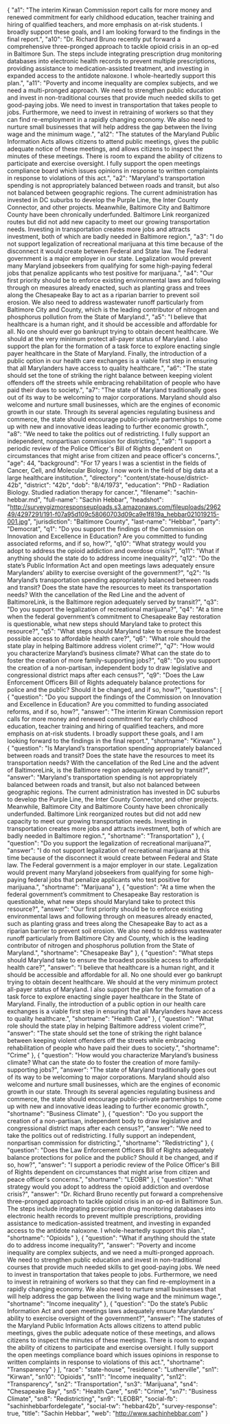 {
  "a1": "The interim Kirwan Commission report calls for more money and renewed commitment for early childhood education, teacher training and hiring of qualified teachers, and more emphasis on at-risk students. I broadly support these goals, and I am looking forward to the findings in the final report.",
  "a10": "Dr. Richard Bruno recently put forward a comprehensive three-pronged approach to tackle opioid crisis in an op-ed in Baltimore Sun. The steps include integrating prescription drug monitoring databases into electronic health records to prevent multiple prescriptions, providing assistance to medication-assisted treatment, and investing in expanded access to the antidote naloxone. I whole-heartedly support this plan.",
  "a11": "Poverty and income inequality are complex subjects, and we need a multi-pronged approach. We need to strengthen public education and invest in non-traditional courses that provide much needed skills to get good-paying jobs. We need to invest in transportation that takes people to jobs. Furthermore, we need to invest in retraining of workers so that they can find re-employment in a rapidly changing economy. We also need to nurture small businesses that will help address the gap between the living wage and the minimum wage.",
  "a12": "The statutes of the Maryland Public Information Acts allows citizens to attend public meetings, gives the public adequate notice of these meetings, and allows citizens to inspect the minutes of these meetings. There is room to expand the ability of citizens to participate and exercise oversight. I fully support the open meetings compliance board which issues opinions in response to written complaints in response to violations of this act.",
  "a2": "Maryland's transportation spending is not appropriately balanced between roads and transit, but also not balanced between geographic regions. The current administration has invested in DC suburbs to develop the Purple Line, the Inter County Connector, and other projects. Meanwhile, Baltimore City and Baltimore County have been chronically underfunded. Baltimore Link reorganized routes but did not add new capacity to meet our growing transportation needs. Investing in transportation creates more jobs and attracts investment, both of which are badly needed in Baltimore region.",
  "a3": "I do not support legalization of recreational marijuana at this time because of the disconnect it would create between Federal and State law. The Federal government is a major employer in our state. Legalization would prevent many Maryland jobseekers from qualifying for some high-paying federal jobs that penalize applicants who test positive for marijuana.",
  "a4": "Our first priority should be to enforce existing environmental laws and following through on measures already enacted, such as planting grass and trees along the Chesapeake Bay to act as a riparian barrier to prevent soil erosion. We also need to address wastewater runoff particularly from Baltimore City and County, which is the leading contributor of nitrogen and phosphorus pollution from the State of Maryland.",
  "a5": "I believe that healthcare is a human right, and it should be accessible and affordable for all. No one should ever go bankrupt trying to obtain decent healthcare. We should at the very minimum protect all-payer status of Maryland. I also support the plan for the formation of a task force to explore enacting single payer healthcare in the State of Maryland. Finally, the introduction of a public option in our health care exchanges is a viable first step in ensuring that all Marylanders have access to quality healthcare.",
  "a6": "The state should set the tone of striking the right balance between keeping violent offenders off the streets while embracing rehabilitation of people who have paid their dues to society.",
  "a7": "The state of Maryland traditionally goes out of its way to be welcoming to major corporations. Maryland should also welcome and nurture small businesses, which are the engines of economic growth in our state. Through its several agencies regulating business and commerce, the state should encourage public-private partnerships to come up with new and innovative ideas leading to further economic growth.",
  "a8": "We need to take the politics out of redistricting. I fully support an independent, nonpartisan commission for districting.",
  "a9": "I support a periodic review of the Police Officer's Bill of Rights dependent on circumstances that might arise from citizen and peace officer's concerns.",
  "age": 44,
  "background": "For 17 years I was a scientist in the fields of Cancer, Cell, and Molecular Biology. I now work in the field of big data at a large healthcare institution.",
  "directory": "content/state-house/district-42b",
  "district": "42b",
  "dob": "8/4/1973",
  "education": "PhD - Radiation Biology. Studied radiation therapy for cancer.",
  "filename": "sachin-hebbar.md",
  "full-name": "Sachin Hebbar",
  "headshot": "http://surveygizmoresponseuploads.s3.amazonaws.com/fileuploads/296249/4297291/191-f07a95d109c58060703d09ca9e1f819a_hebbar021019215-001.jpg",
  "jurisdiction": "Baltimore County",
  "last-name": "Hebbar",
  "party": "Democrat",
  "q1": "Do you support the findings of the Commission on Innovation and Excellence in Education? Are you committed to funding associated reforms, and if so, how?",
  "q10": "What strategy would you adopt to address the opioid addiction and overdose crisis?",
  "q11": "What if anything should the state do to address income inequality?",
  "q12": "Do the state’s Public Information Act and open meetings laws adequately ensure Marylanders’ ability to exercise oversight of the government?",
  "q2": "Is Maryland’s transportation spending appropriately balanced between roads and transit? Does the state have the resources to meet its transportation needs? With the cancellation of the Red Line and the advent of BaltimoreLink, is the Baltimore region adequately served by transit?",
  "q3": "Do you support the legalization of recreational marijuana?",
  "q4": "At a time when the federal government’s commitment to Chesapeake Bay restoration is questionable, what new steps should Maryland take to protect this resource?",
  "q5": "What steps should Maryland take to ensure the broadest possible access to affordable health care?",
  "q6": "What role should the state play in helping Baltimore address violent crime?",
  "q7": "How would you characterize Maryland’s business climate? What can the state do to foster the creation of more family-supporting jobs?",
  "q8": "Do you support the creation of a non-partisan, independent body to draw legislative and congressional district maps after each census?",
  "q9": "Does the Law Enforcement Officers Bill of Rights adequately balance protections for police and the public? Should it be changed, and if so, how?",
  "questions": [
    {
      "question": "Do you support the findings of the Commission on Innovation and Excellence in Education? Are you committed to funding associated reforms, and if so, how?",
      "answer": "The interim Kirwan Commission report calls for more money and renewed commitment for early childhood education, teacher training and hiring of qualified teachers, and more emphasis on at-risk students. I broadly support these goals, and I am looking forward to the findings in the final report.",
      "shortname": "Kirwan"
    },
    {
      "question": "Is Maryland’s transportation spending appropriately balanced between roads and transit? Does the state have the resources to meet its transportation needs? With the cancellation of the Red Line and the advent of BaltimoreLink, is the Baltimore region adequately served by transit?",
      "answer": "Maryland's transportation spending is not appropriately balanced between roads and transit, but also not balanced between geographic regions. The current administration has invested in DC suburbs to develop the Purple Line, the Inter County Connector, and other projects. Meanwhile, Baltimore City and Baltimore County have been chronically underfunded. Baltimore Link reorganized routes but did not add new capacity to meet our growing transportation needs. Investing in transportation creates more jobs and attracts investment, both of which are badly needed in Baltimore region.",
      "shortname": "Transportation"
    },
    {
      "question": "Do you support the legalization of recreational marijuana?",
      "answer": "I do not support legalization of recreational marijuana at this time because of the disconnect it would create between Federal and State law. The Federal government is a major employer in our state. Legalization would prevent many Maryland jobseekers from qualifying for some high-paying federal jobs that penalize applicants who test positive for marijuana.",
      "shortname": "Marijuana"
    },
    {
      "question": "At a time when the federal government’s commitment to Chesapeake Bay restoration is questionable, what new steps should Maryland take to protect this resource?",
      "answer": "Our first priority should be to enforce existing environmental laws and following through on measures already enacted, such as planting grass and trees along the Chesapeake Bay to act as a riparian barrier to prevent soil erosion. We also need to address wastewater runoff particularly from Baltimore City and County, which is the leading contributor of nitrogen and phosphorus pollution from the State of Maryland.",
      "shortname": "Chesapeake Bay"
    },
    {
      "question": "What steps should Maryland take to ensure the broadest possible access to affordable health care?",
      "answer": "I believe that healthcare is a human right, and it should be accessible and affordable for all. No one should ever go bankrupt trying to obtain decent healthcare. We should at the very minimum protect all-payer status of Maryland. I also support the plan for the formation of a task force to explore enacting single payer healthcare in the State of Maryland. Finally, the introduction of a public option in our health care exchanges is a viable first step in ensuring that all Marylanders have access to quality healthcare.",
      "shortname": "Health Care"
    },
    {
      "question": "What role should the state play in helping Baltimore address violent crime?",
      "answer": "The state should set the tone of striking the right balance between keeping violent offenders off the streets while embracing rehabilitation of people who have paid their dues to society.",
      "shortname": "Crime"
    },
    {
      "question": "How would you characterize Maryland’s business climate? What can the state do to foster the creation of more family-supporting jobs?",
      "answer": "The state of Maryland traditionally goes out of its way to be welcoming to major corporations. Maryland should also welcome and nurture small businesses, which are the engines of economic growth in our state. Through its several agencies regulating business and commerce, the state should encourage public-private partnerships to come up with new and innovative ideas leading to further economic growth.",
      "shortname": "Business Climate"
    },
    {
      "question": "Do you support the creation of a non-partisan, independent body to draw legislative and congressional district maps after each census?",
      "answer": "We need to take the politics out of redistricting. I fully support an independent, nonpartisan commission for districting.",
      "shortname": "Redistricting"
    },
    {
      "question": "Does the Law Enforcement Officers Bill of Rights adequately balance protections for police and the public? Should it be changed, and if so, how?",
      "answer": "I support a periodic review of the Police Officer's Bill of Rights dependent on circumstances that might arise from citizen and peace officer's concerns.",
      "shortname": "LEOBR"
    },
    {
      "question": "What strategy would you adopt to address the opioid addiction and overdose crisis?",
      "answer": "Dr. Richard Bruno recently put forward a comprehensive three-pronged approach to tackle opioid crisis in an op-ed in Baltimore Sun. The steps include integrating prescription drug monitoring databases into electronic health records to prevent multiple prescriptions, providing assistance to medication-assisted treatment, and investing in expanded access to the antidote naloxone. I whole-heartedly support this plan.",
      "shortname": "Opioids"
    },
    {
      "question": "What if anything should the state do to address income inequality?",
      "answer": "Poverty and income inequality are complex subjects, and we need a multi-pronged approach. We need to strengthen public education and invest in non-traditional courses that provide much needed skills to get good-paying jobs. We need to invest in transportation that takes people to jobs. Furthermore, we need to invest in retraining of workers so that they can find re-employment in a rapidly changing economy. We also need to nurture small businesses that will help address the gap between the living wage and the minimum wage.",
      "shortname": "Income inequality"
    },
    {
      "question": "Do the state’s Public Information Act and open meetings laws adequately ensure Marylanders’ ability to exercise oversight of the government?",
      "answer": "The statutes of the Maryland Public Information Acts allows citizens to attend public meetings, gives the public adequate notice of these meetings, and allows citizens to inspect the minutes of these meetings. There is room to expand the ability of citizens to participate and exercise oversight. I fully support the open meetings compliance board which issues opinions in response to written complaints in response to violations of this act.",
      "shortname": "Transparency"
    }
  ],
  "race": "state-house",
  "residence": "Lutherville",
  "sn1": "Kirwan",
  "sn10": "Opioids",
  "sn11": "Income inequality",
  "sn12": "Transparency",
  "sn2": "Transportation",
  "sn3": "Marijuana",
  "sn4": "Chesapeake Bay",
  "sn5": "Health Care",
  "sn6": "Crime",
  "sn7": "Business Climate",
  "sn8": "Redistricting",
  "sn9": "LEOBR",
  "social-fb": "sachinhebbarfordelegate",
  "social-tw": "hebbar42b",
  "survey-response": true,
  "title": "Sachin Hebbar",
  "web": "http://www.sachinhebbar.com"
}

